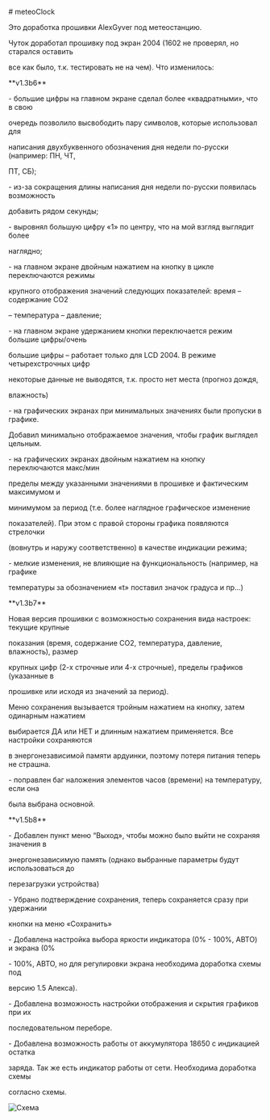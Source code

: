 \# meteoClock

Это доработка прошивки AlexGyver под метеостанцию.

Чуток доработал прошивку под экран 2004 (1602 не проверял, но старался оставить

все как было, т.к. тестировать не на чем). Что изменилось:

\*\*v1.3b6\*\*

\- большие цифры на главном экране сделал более «квадратными», что в свою

очередь позволило высвободить пару символов, которые использовал для

написания двухбуквенного обозначения дня недели по-русски (например: ПН, ЧТ,

ПТ, СБ);

\- из-за сокращения длины написания дня недели по-русски появилась возможность

добавить рядом секунды;

\- выровнял большую цифру «1» по центру, что на мой взгляд выглядит более

наглядно;

\- на главном экране двойным нажатием на кнопку в цикле переключаются режимы

крупного отображения значений следующих показателей: время – содержание СО2

– температура – давление;

\- на главном экране удержанием кнопки переключается режим большие цифры/очень

большие цифры – работает только для LCD 2004. В режиме четырехстрочных цифр

некоторые данные не выводятся, т.к. просто нет места (прогноз дождя,

влажность)

\- на графических экранах при минимальных значениях были пропуски в графике.

Добавил минимально отображаемое значения, чтобы график выглядел цельным.

\- на графических экранах двойным нажатием на кнопку переключаются макс/мин

пределы между указанными значениями в прошивке и фактическим максимумом и

минимумом за период (т.е. более наглядное графическое изменение

показателей). При этом с правой стороны графика появляются стрелочки

(вовнутрь и наружу соответственно) в качестве индикации режима;

\- мелкие изменения, не влияющие на функциональность (например, на графике

температуры за обозначением «t» поставил значок градуса и пр…)

\*\*v1.3b7\*\*

Новая версия прошивки с возможностью сохранения вида настроек: текущие крупные

показания (время, содержание СО2, температура, давление, влажность), размер

крупных цифр (2-х строчные или 4-х строчные), пределы графиков (указанные в

прошивке или исходя из значений за период).

Меню сохранения вызывается тройным нажатием на кнопку, затем одинарным нажатием

выбирается ДА или НЕТ и длинным нажатием применяется. Все настройки сохраняются

в энергонезависимой памяти ардуинки, поэтому потеря питания теперь не страшна.

\- поправлен баг наложения элементов часов (времени) на температуру, если она

была выбрана основной.

\*\*v1.5b8\*\*

\- Добавлен пункт меню “Выход», чтобы можно было выйти не сохраняя значения в

энергонезависимую память (однако выбранные параметры будут использоваться до

перезагрузки устройства)

\- Убрано подтверждение сохранения, теперь сохраняется сразу при удержании

кнопки на меню «Сохранить»

\- Добавлена настройка выбора яркости индикатора (0% - 100%, АВТО) и экрана (0%

\- 100%, АВТО, но для регулировки экрана необходима доработка схемы под

версию 1.5 Алекса).

\- Добавлена возможность настройки отображения и скрытия графиков при их

последовательном переборе.

\- Добавлена возможность работы от аккумулятора 18650 с индикацией остатка

заряда. Так же есть индикатор работы от сети. Необходима доработка схемы

согласно схемы.

![Схема](https://github.com/Norovl/MeteoClock/blob/master/screenPhoto/scheme1.jpg)
